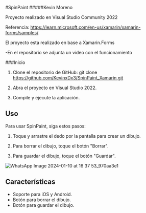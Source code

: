 #SpinPaint 
#####Kevin Moreno

Proyecto realizado en Visual Studio Community 2022

Referencia: https://learn.microsoft.com/en-us/xamarin/xamarin-forms/samples/

El proyecto esta realizado en base a Xamarin.Forms

-En el repositorio se adjunta un video con el funcionamiento


###Inicio

1. Clone el repositorio de GitHub:
git clone https://github.com/KevinxDx3/SpinPaint_Xamarin.git

2. Abra el proyecto en Visual Studio 2022.

3. Compile y ejecute la aplicación.

## Uso

Para usar SpinPaint, siga estos pasos:

1. Toque y arrastre el dedo por la pantalla para crear un dibujo.

2. Para borrar el dibujo, toque el botón "Borrar".

3. Para guardar el dibujo, toque el botón "Guardar".
   
![WhatsApp Image 2024-01-10 at 16 37 53_970aa3e1](https://github.com/KevinxDx3/SpinPaint_Xamarin/assets/85362446/04d695aa-5b43-4ceb-b767-27cf80e4d3e8)



## Características

* Soporte para iOS y Android.
* Botón para borrar el dibujo.
* Botón para guardar el dibujo.

